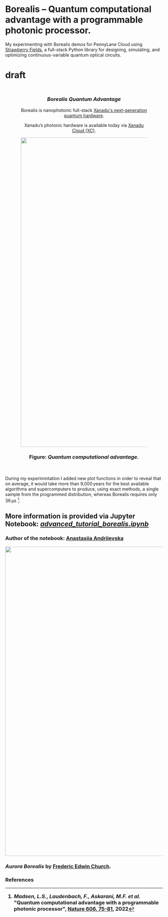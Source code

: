 # Borealis – Quantum computational advantage with a programmable photonic processor.
<p>My experimenting with Borealis demos for PennyLane Cloud using
  <a href="https://strawberryfields.ai">Strawberry Fields</a>, a full-stack Python library for
 designing, simulating, and optimizing continuous-variable quantum optical circuits.
 </p>
 
# draft

<div style="text-align: center; margin: 50px">

[^1]: <i>Madsen, L.S., Laudenbach, F., Askarani, M.F. et al.</i> "Quantum computational advantage with a programmable photonic processor", <a href="https://www.nature.com/articles/s41586-022-04725-x">Nature 606, 75-81</a>, 2022

<h3><em>Borealis Quantum Advantage</em></h3>
<p>Borealis is nanophotonic full-stack
<a href="https://strawberryfields.ai/photonics/hardware/index.html">Xanadu's next-generation quantum hardware</a>.</p> 
<p>Xanadu’s photonic hardware is available today via <a href="https://platform.xanadu.ai/auth/realms/platform/protocol/openid-connect/registrations?client_id=public&redirect_uri=https%3A%2F%2Fcloud.xanadu.ai%2Flogin&response_type=code">Xanadu Cloud (XC)</a>.</p>
<p><img src='https://media.springernature.com/full/springer-static/image/art%3A10.1038%2Fs41586-022-04725-x/MediaObjects/41586_2022_4725_Fig4_HTML.png?as=webp' width=990>
<h3>Figure: <em>Quantum computational advantage.</em></h3></p>
</div>

During my experimintation I added new plot functions in order to reveal that on average, it would take more than 9,000 years for the best available algorithms and supercomputers to produce, using exact methods, a single sample from the programmed distribution, whereas Borealis requires only 36 μs [^1]. 

<h2>More information is provided via Jupyter Notebook: <a href="https://github.com/fomalhautn/PLC-borealis-demos/blob/main/advanced_tutorial_borealis.ipynb"><em>advanced_tutorial_borealis.ipynb</em></a></h2>
<h3>Author of the notebook: <a href="mailto:aa11@kth.se">Anastasiia Andriievska</a></h3>

<img src='https://upload.wikimedia.org/wikipedia/commons/thumb/d/da/Frederic_Edwin_Church_-_Aurora_Borealis_-_Google_Art_Project.jpg/2560px-Frederic_Edwin_Church_-_Aurora_Borealis_-_Google_Art_Project.jpg' width=990>

<h3><em>Aurora Borealis</em> by <a href="https://commons.wikimedia.org/wiki/Category:Paintings_by_Frederic_Edwin_Church">Frederic Edwin Church</a>.<h3>



References

